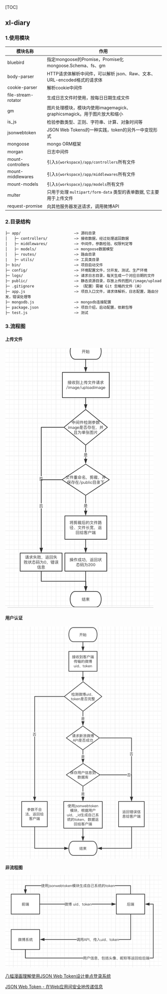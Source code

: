 [TOC]

## xl-diary

### 1.使用模块

| 模块名称                | 作用                                       |
| ------------------- | ---------------------------------------- |
| bluebird            | 指定mongoose的Promise，Promise化mongoose.Schema、fs、gm |
| body-parser         | HTTP请求体解析中间件，可以解析 json、Raw、文本、URL-encoded格式的请求体 |
| cookie-parser       | 解析cookie中间件                              |
| file-stream-rotator | 生成日志文件时使用，按每日日期生成文件                      |
| gm                  | 图片处理模块，模块内使用imagemagick、graphicsmagick。用于图片放大和缩小 |
| is_js               | 检验参数类型、正则、字符串、计算、对象时间等                   |
| jsonwebtoken        | JSON Web Tokens的一种实践，token的另外一中变现形式      |
| mongoose            | mongo ORM框架                              |
| morgan              | 日志中间件                                    |
| mount-controllers   | 引入`${workspace}/app/controllers`所有文件     |
| mount-middlewares   | 引入`${workspace}/app/middlewares`所有文件     |
| mount-models        | 引入`${workspace}/app/models`所有文件          |
| multer              | 只用于处理 `multipart/form-data` 类型的表单数据, 它主要用于上传文件 |
| request-promise     | 向其他服务器发送请求，调用微博API                       |

### 2.目录结构

```
├─ app/                        —> 源码目录
│   ├─ controllers/            —> 接收数据，经过处理返回数据
│   ├─ middlewares/            —> 中间件，参数检验、权限判定等
│   ├─ models/                 —> mongoose数据模型
│   ├─ routes/                 —> 路由目录
|   ├─ utils/                  —> 工具类目录
├─ bin/                        —> 项目启动文件
├─ config/                     —> 环境配置文件，分开发、测试、生产环境
├─ logs/                       —> 请求日志目录，每天生成一个对应日期的文件
├─ public/                     —> 静态资源目录，存放上传的图片/image/upload
├─ .gitignore                  —> （配置）需被 Git 忽略的文件（夹）
├─ app.js                      —> 项目入口文件，请求体解析，日志配置，路由分发，错误处理等
├─ mongodb.js                  —> mongodb连接配置
├─ package.json                —> 项目介绍，启动配置，依赖包等
├─ test.js                     —> 测试
```

### 3.流程图

#### 上传文件

![上传图片](../_picture/xl-dinary/upload_image.png)

#### 用户认证

![上传图片](../_picture/xl-dinary/auth_JWT.png)



**非流程图**

![上传图片](../_picture/xl-dinary/使用jsonwebtoken.png)

[八幅漫画理解使用JSON Web Token设计单点登录系统](http://blog.leapoahead.com/2015/09/07/user-authentication-with-jwt/)

[JSON Web Token - 在Web应用间安全地传递信息](http://blog.leapoahead.com/2015/09/06/understanding-jwt/)

